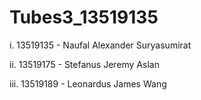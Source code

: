 # Tubes3_13519135
 
i.   13519135 - Naufal Alexander Suryasumirat

ii.  13519175 - Stefanus Jeremy Aslan

iii. 13519189 - Leonardus James Wang
